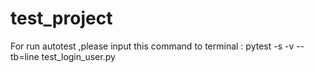 # test_project
For run autotest ,please input this command to terminal : pytest -s -v --tb=line test_login_user.py
